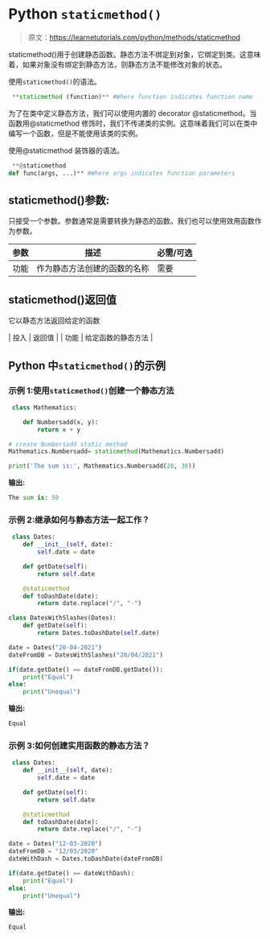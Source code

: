 # Python `staticmethod()`

> 原文：<https://learnetutorials.com/python/methods/staticmethod>

staticmethod()用于创建静态函数。静态方法不绑定到对象，它绑定到类。这意味着，如果对象没有绑定到静态方法，则静态方法不能修改对象的状态。

使用`staticmethod()`的语法。

```py
 **staticmethod (function)** #Where function indicates function name 

```

为了在类中定义静态方法，我们可以使用内置的 decorator @staticmethod。当函数用@staticmethod 修饰时，我们不传递类的实例。这意味着我们可以在类中编写一个函数，但是不能使用该类的实例。

使用@staticmethod 装饰器的语法。

```py
 **@staticmethod
def func(args, ...)** #Where args indicates function parameters

```

## staticmethod()参数:

只接受一个参数。参数通常是需要转换为静态的函数。我们也可以使用效用函数作为参数。

| 参数 | 描述 | 必需/可选 |
| --- | --- | --- |
| 功能 | 作为静态方法创建的函数的名称 | 需要 |

## staticmethod()返回值

它以静态方法返回给定的函数

| 投入 | 返回值 |
| 功能 | 给定函数的静态方法 |

## Python 中`staticmethod()`的示例

### 示例 1:使用`staticmethod()`创建一个静态方法

```py
 class Mathematics:

    def Numbersadd(x, y):
        return x + y

# create Numbersadd static method
Mathematics.Numbersadd= staticmethod(Mathematics.Numbersadd)

print('The sum is:', Mathematics.Numbersadd(20, 30)) 

```

**输出:**

```py
The sum is: 50 
```

### 示例 2:继承如何与静态方法一起工作？

```py
 class Dates:
    def __init__(self, date):
        self.date = date

    def getDate(self):
        return self.date

    @staticmethod
    def toDashDate(date):
        return date.replace("/", "-")

class DatesWithSlashes(Dates):
    def getDate(self):
        return Dates.toDashDate(self.date)

date = Dates("20-04-2021")
dateFromDB = DatesWithSlashes("20/04/2021")

if(date.getDate() == dateFromDB.getDate()):
    print("Equal")
else:
    print("Unequal") 

```

**输出:**

```py
Equal 
```

### 示例 3:如何创建实用函数的静态方法？

```py
 class Dates:
    def __init__(self, date):
        self.date = date

    def getDate(self):
        return self.date

    @staticmethod
    def toDashDate(date):
        return date.replace("/", "-")

date = Dates("12-03-2020")
dateFromDB = "12/03/2020"
dateWithDash = Dates.toDashDate(dateFromDB)

if(date.getDate() == dateWithDash):
    print("Equal")
else:
    print("Unequal") 

```

**输出:**

```py
Equal 
```